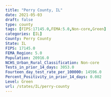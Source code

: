 ```yaml
---
title: "Perry County, IL"
date: 2021-05-03
draft: false
type: county
tags: [FIPS:17145.0,FEMA:5.0,Non-core,Green]
categories: [IL]
County: Perry County
State: IL
FIPS: 17145.0
FEMA_Region: 5.0
Population: 20916.0
NCHS_Urban_Rural_Classification: Non-core
Tests_in_prior_14_days: 3053.0
Fourteen_day_test_rate_per_100000: 14596.0
Percent_Positivity_in_prior_14_days: 0.002
Level: Green
url: /states/IL/perry-county
---
```



